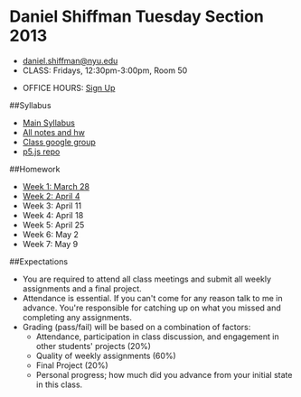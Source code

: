Daniel Shiffman Tuesday Section 2013
====================================

* [daniel.shiffman@nyu.edu](mailto:daniel.shiffman@nyu.edu)
* CLASS: Fridays, 12:30pm-3:00pm, Room 50
- OFFICE HOURS: [Sign Up](https://itp.nyu.edu/inwiki/Signup/Shiffman)

##Syllabus

- [Main Syllabus](https://github.com/lmccart/itp-creative-js/blob/master/README.md) 
- [All notes and hw](https://github.com/lmccart/itp-creative-js/wiki)
- [Class google group](https://groups.google.com/a/nyu.edu/forum/?hl=en#!forum/itp-creative-js-group)
- [p5.js repo](https://github.com/lmccart/p5.js)

##Homework

* [Week 1: March 28](https://github.com/lmccart/itp-creative-js/wiki/Week-1-Homework-Lauren)
* [Week 2: April 4](https://github.com/lmccart/itp-creative-js/wiki/Week-1-Homework-Dan)
* Week 3: April 11
* Week 4: April 18
* Week 5: April 25
* Week 6: May 2
* Week 7: May 9


##Expectations 

* You are required to attend all class meetings and submit all weekly assignments and a final project.
* Attendance is essential. If you can't come for any reason talk to me in advance. You're responsible for catching up on what you missed and completing any assignments.
* Grading (pass/fail) will be based on a combination of factors:
    * Attendance, participation in class discussion, and engagement in other students' projects (20%)
    * Quality of weekly assignments (60%)
    * Final Project (20%)
    * Personal progress; how much did you advance from your initial state in this class.